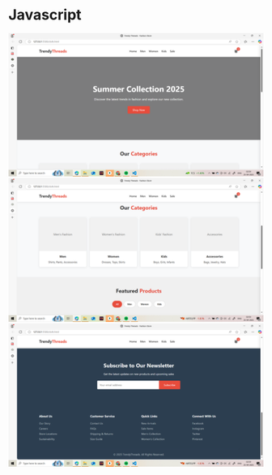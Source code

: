 # Javascript


![image alt](https://github.com/dishalath/Javascript/blob/6efd474b5bd1085fa93838f50589861413e901f0/Screenshot%20(184).png)
![image alt](https://github.com/dishalath/Javascript/blob/6efd474b5bd1085fa93838f50589861413e901f0/Screenshot%20(186).png)
![image alt](https://github.com/dishalath/Javascript/blob/6efd474b5bd1085fa93838f50589861413e901f0/Screenshot%20(185).png)
